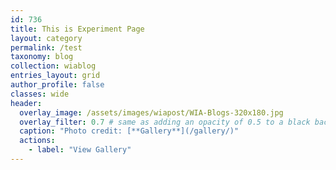 ```yaml
---
id: 736    
title: This is Experiment Page
layout: category
permalink: /test
taxonomy: blog
collection: wiablog
entries_layout: grid
author_profile: false
classes: wide
header:
  overlay_image: /assets/images/wiapost/WIA-Blogs-320x180.jpg
  overlay_filter: 0.7 # same as adding an opacity of 0.5 to a black background
  caption: "Photo credit: [**Gallery**](/gallery/)"
  actions:
    - label: "View Gallery"
---
```


